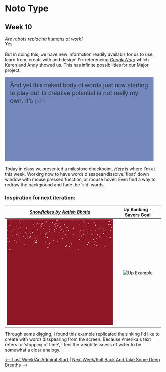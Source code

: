 # Noto Type 
## Week 10 

*Are robots replacing humans at work?* <br>
Yes. <br><br>
But in doing this, we have new information readily available for us to use, learn from, create with and design! 
I'm referencing [*Google Noto*](https://www.google.com/get/noto/) which Karen and Andy showed us. This has infinite possibilities for our Major project. 

![periwinkleprintgif](periwinkleprint.gif)

Today in class we presented a milestone checkpoint. [*Here*](https://bridieotoole.github.io/codewords/week_10/PeriwinkleTypedText/) is where I'm at this week. Working now to have words dissapear/dissolve/'float' down window with mouse pressed function, or mouse hover. Even find a way to redraw the background and fade the 'old' words. 

### Inspiration for next iteration: 

[*Snowflakes by Aatish Bhatia*](https://p5js.org/examples/simulate-snowflakes.html) | Up Banking - Savers Goal
:-------------------------:|:-------------------------:
![snowflake sketch](snowflake.gif) | ![Up Example](upbanking.gif)


Through some digging, I found this example replicated the sinking I'd like to create with words disspearing from the screen. Because Amerika's text refers to 'stopping of time', I feel the weightlessness of water to be somewhat a close analogy.

<a href='https://bridieotoole.github.io/codewords/week_09/'> <-- Last Week/An Admiral Start </a> | <a href='https://bridieotoole.github.io/codewords/week_11/'> Next Week/Roll Back And Take Some Deep Breaths --> </a>

